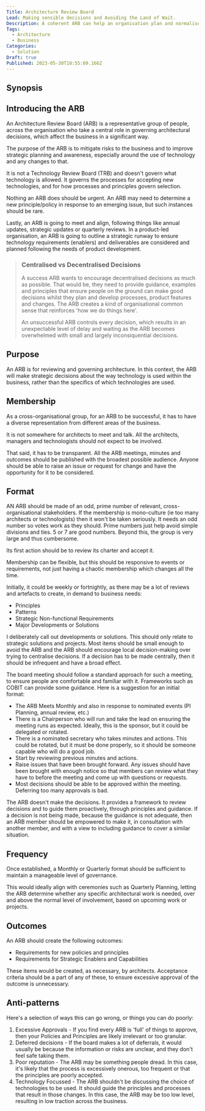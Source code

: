 ```yaml
---
Title: Architecture Review Board
Lead: Making sensible decisions and Avoiding the Land of Wait.
Description: A coherent ARB can help an organisation plan and normalise technology decisions. It can also create a situation where nothing happens and work goes to die.
Tags:
  - Architecture
  - Business
Categories:
  - Solution
Draft: true
Published: 2023-05-30T10:55:09.166Z
---
```


## Synopsis

## Introducing the ARB

An Architecture Review Board (ARB) is a representative group of people, across the organisation who take a central role in governing architectural decisions, which affect the business in a significant way.

The purpose of the ARB is to mitigate risks to the business and to improve strategic planning and awareness, especially around the use of technology and any changes to that.

It is not a Technology Review Board (TRB) and doesn't govern what technology is allowed. It governs the processes for accepting new technologies, and for how processes and principles govern selection.

Nothing an ARB does should be urgent. An ARB may need to determine a new principle/policy in response to an emerging issue, but such instances should be rare.

Lastly, an ARB is going to meet and align, following things like annual updates, strategic updates or quarterly reviews. In a product-led organisation, an ARB is going to outline a strategic runway to ensure technology requirements (enablers) and deliverables are considered and planned following the needs of product development.

> ### Centralised vs Decentralised Decisions
>
> A success ARB wants to encourage decentralised decisions as much as possible. That would be, they need to provide guidance, examples and principles that ensure people on the ground can make good decisions whilst they plan and develop processes, product features and changes. The ARB creates a kind of organisational common sense that reinforces 'how we do things here'.
>
> An unsuccessful ARB controls every decision, which results in an unexpectable level of delay and waiting as the ARB becomes overwhelmed with small and largely inconsiquential decisions.

## Purpose

An ARB is for reviewing and governing architecture. In this context, the ARB will make strategic decisions about the way technology is used within the business, rather than the specifics of which technologies are used.

## Membership

As a cross-organisational group, for an ARB to be successful, it has to have a diverse representation from different areas of the business.

It is not somewhere for architects to meet and talk. All the architects, managers and technologists should not expect to be involved.

That said, it has to be transparent. All the ARB meetings, minutes and outcomes should be published with the broadest possible audience. Anyone should be able to raise an issue or request for change and have the opportunity for it to be considered.

## Format

AN ARB should be made of an odd, prime number of relevant, cross-organisational stakeholders. If the membership is mono-culture (ie too many architects or technologists) then it won't be taken seriously. It needs an odd number so votes work as they should. Prime numbers just help avoid simple divisions and ties. 5 or 7 are good numbers. Beyond this, the group is very large and thus cumbersome.

Its first action should be to review its charter and accept it.

Membership can be flexible, but this should be responsive to events or requirements, not just having a chaotic membership which changes all the time.

Initially, it could be weekly or fortnightly, as there may be a lot of reviews and artefacts to create, in demand to business needs:

* Principles
* Patterns
* Strategic Non-functional Requirements
* Major Developments or Solutions

I deliberately call out developments or solutions. This should only relate to strategic solutions and projects. Most items should be small enough to avoid the ARB and the ARB should encourage local decision-making over trying to centralise decisions. If a decision has to be made centrally, then it should be infrequent and have a broad effect.

The board meeting should follow a standard approach for such a meeting, to ensure people are comfortable and familiar with it. Frameworks such as COBIT can provide some guidance. Here is a suggestion for an initial format:

* The ARB Meets Monthly and also in response to nominated events (PI Planning, annual review, etc.)
* There is a Chairperson who will run and take the lead on ensuring the meeting runs as expected. Ideally, this is the sponsor, but it could be delegated or rotated.
* There is a nominated secretary who takes minutes and actions. This could be rotated, but it must be done properly, so it should be someone capable who will do a good job.
* Start by reviewing previous minutes and actions.
* Raise issues that have been brought forward. Any issues should have been brought with enough notice so that members can review what they have to before the meeting and come up with questions or requests.
* Most decisions should be able to be approved within the meeting. Deferring too many approvals is bad.

The ARB doesn't make the decisions. It provides a framework to review decisions and to guide them proactively, through principles and guidance. If a decision is not being made, because the guidance is not adequate, then an ARB member should be empowered to make it, in consultation with another member, and with a view to including guidance to cover a similar situation.

## Frequency

Once established, a Monthly or Quarterly format should be sufficient to maintain a manageable level of governance.

This would ideally align with ceremonies such as Quarterly Planning, letting the ARB determine whether any specific architectural work is needed, over and above the normal level of involvement, based on upcoming work or projects.

## Outcomes

An ARB should create the following outcomes:

* Requirements for new policies and principles
* Requirements for Strategic Enablers and Capabilities

These items would be created, as necessary, by architects. Acceptance criteria should be a part of any of these, to ensure excessive approval of the outcome is unnecessary.

## Anti-patterns

Here's a selection of ways this can go wrong, or things you can do poorly:

1. Excessive Approvals - If you find every ARB is 'full' of things to approve, then your Policies and Principles are likely irrelevant or too granular.
2. Deferred decisions - If the board makes a lot of deferrals, it would usually be because the information or risks are unclear, and they don't feel safe taking them.
3. Poor reputation - The ARB may be something people dread. In this case, it's likely that the process is excessively onerous, too frequent or that the principles are poorly accepted.
4. Technology Focussed - The ARB shouldn't be discussing the choice of technologies to be used. It should guide the principles and processes that result in those changes. In this case, the ARB may be too low level, resulting in low traction across the business.
